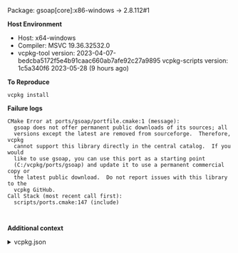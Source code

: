Package: gsoap[core]:x86-windows -> 2.8.112#1

**Host Environment**

- Host: x64-windows
- Compiler: MSVC 19.36.32532.0
-    vcpkg-tool version: 2023-04-07-bedcba5172f5e4b91caac660ab7afe92c27a9895
    vcpkg-scripts version: 1c5a340f6 2023-05-28 (9 hours ago)

**To Reproduce**

`vcpkg install `

**Failure logs**

```
CMake Error at ports/gsoap/portfile.cmake:1 (message):
  gsoap does not offer permanent public downloads of its sources; all
  versions except the latest are removed from sourceforge.  Therefore, vcpkg
  cannot support this library directly in the central catalog.  If you would
  like to use gsoap, you can use this port as a starting point
  (C:/vcpkg/ports/gsoap) and update it to use a permanent commercial copy or
  the latest public download.  Do not report issues with this library to the
  vcpkg GitHub.
Call Stack (most recent call first):
  scripts/ports.cmake:147 (include)



```


**Additional context**

<details><summary>vcpkg.json</summary>

```
{
  "name": "my-project",
  "version-string": "0.0.1",
  "dependencies": [
    "gsoap"
  ]
}

```
</details>
